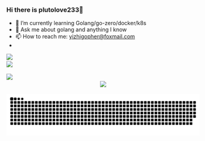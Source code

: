 ### Hi there is plutolove233👋

<!--
**plutolove233/plutolove233** is a ✨ _special_ ✨ repository because its `README.md` (this file) appears on your GitHub profile.

Here are some ideas to get you started:
- 🔭 I’m currently working on ...
- 👯 I’m looking to collaborate on golang
- 🤔 I’m looking for help with ...
- 😄 Pronouns: ...
- ⚡ Fun fact: 
-->

- 🌱 I’m currently learning Golang/go-zero/docker/k8s
- 💬 Ask me about golang and anything I know
- 📫 How to reach me: yizhigopher@foxmail.com
- 
![](https://metrics.lecoq.io/plutolove233?template=classic&config.timezone=Asia%2FShanghai)
</br>
![](https://github-readme-stats.vercel.app/api?username=plutolove233&hide_title=true&hide_border=true&show_icons=trueline_height=21&text_color=000&icon_color=000&bg_color=0,ea6161,ffc64d,fffc4d,52fa5a&theme=graywhite)



<div> 
  <img src="https://github-readme-stats.vercel.app/api/top-langs/?username=plutolove233&hide_title=true&hide_border=true&layout=compact&langs_count=6&text_color=000&icon_color=fff&bg_color=0,52fa5a,4dfcff,c64dff&theme=graywhite" /> </div>

<div align="center"> <img src="https://activity-graph.herokuapp.com/graph?username=plutolove233&theme=xcode" /> </div>

![](https://raw.githubusercontent.com/plutolove233/plutolove233/main/assets/github-contribution-grid-snake.svg)
